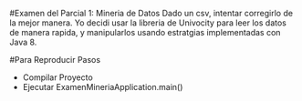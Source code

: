  
#Examen del Parcial 1: Mineria de Datos
  Dado un csv, intentar corregirlo de la mejor manera. Yo decidi usar la libreria 
  de Univocity para leer los datos de manera rapida, y manipularlos usando estratgias
  implementadas con Java 8.
  
#Para Reproducir Pasos
  - Compilar Proyecto
  - Ejecutar ExamenMineriaApplication.main() 
